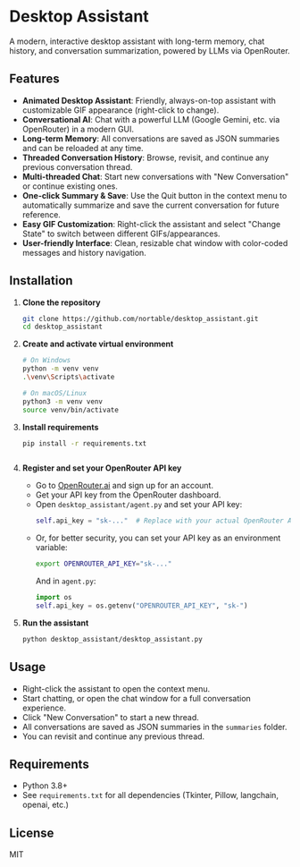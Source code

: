 # Desktop Assistant

A modern, interactive desktop assistant with long-term memory, chat history, and conversation summarization, powered by LLMs via OpenRouter.

## Features
- **Animated Desktop Assistant**: Friendly, always-on-top assistant with customizable GIF appearance (right-click to change).
- **Conversational AI**: Chat with a powerful LLM (Google Gemini, etc. via OpenRouter) in a modern GUI.
- **Long-term Memory**: All conversations are saved as JSON summaries and can be reloaded at any time.
- **Threaded Conversation History**: Browse, revisit, and continue any previous conversation thread.
- **Multi-threaded Chat**: Start new conversations with "New Conversation" or continue existing ones.
- **One-click Summary & Save**: Use the Quit button in the context menu to automatically summarize and save the current conversation for future reference.
- **Easy GIF Customization**: Right-click the assistant and select "Change State" to switch between different GIFs/appearances.
- **User-friendly Interface**: Clean, resizable chat window with color-coded messages and history navigation.

## Installation

1. **Clone the repository**
   ```bash
   git clone https://github.com/nortable/desktop_assistant.git
   cd desktop_assistant
   ```

2. **Create and activate virtual environment**
   ```bash
   # On Windows
   python -m venv venv
   .\venv\Scripts\activate

   # On macOS/Linux
   python3 -m venv venv
   source venv/bin/activate
   ```

3. **Install requirements**
   ```bash
   pip install -r requirements.txt
   ```
   ```

3. **Register and set your OpenRouter API key**
   - Go to [OpenRouter.ai](https://openrouter.ai/) and sign up for an account.
   - Get your API key from the OpenRouter dashboard.
   - Open `desktop_assistant/agent.py` and set your API key:
     ```python
     self.api_key = "sk-..."  # Replace with your actual OpenRouter API key
     ```
   - Or, for better security, you can set your API key as an environment variable:
     ```bash
     export OPENROUTER_API_KEY="sk-..."
     ```
     And in `agent.py`:
     ```python
     import os
     self.api_key = os.getenv("OPENROUTER_API_KEY", "sk-")
     ```

4. **Run the assistant**
   ```bash
   python desktop_assistant/desktop_assistant.py
   ```

## Usage
- Right-click the assistant to open the context menu.
- Start chatting, or open the chat window for a full conversation experience.
- Click "New Conversation" to start a new thread.
- All conversations are saved as JSON summaries in the `summaries` folder.
- You can revisit and continue any previous thread.

## Requirements
- Python 3.8+
- See `requirements.txt` for all dependencies (Tkinter, Pillow, langchain, openai, etc.)

## License
MIT 
